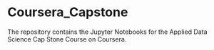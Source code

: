 # Coursera_Capstone
The repository contains the Jupyter Notebooks for the Applied Data Science Cap Stone Course on Coursera.
